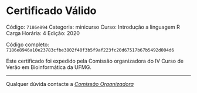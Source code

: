 # Certificado Válido

Código: `7186e894`
Categoria: minicurso
Curso: Introdução a linguagem R
Carga Horária: 4
Edição: 2020


Código completo: `7186e8946a10e23783cfbe3802f40f3b5f9af223fc20d67517b67b5492d004d6`


Este certificado foi expedido pela Comissão organizadora do IV Curso de Verão em Bioinformática da UFMG.

----

Qualquer dúvida contacte a [_Comissão Organizadora_](<mailto:cursobioinfoufmg@gmail.com$subject=[Certificados]>)

